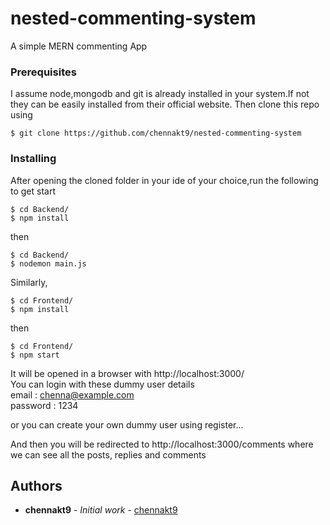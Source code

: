# nested-commenting-system
A simple MERN commenting App


### Prerequisites

I assume node,mongodb and git is already installed in your system.If not they can be easily installed from their official website.
Then clone this repo using 

```
$ git clone https://github.com/chennakt9/nested-commenting-system
```

### Installing

After opening the cloned folder in your ide of your choice,run the following to get start

```
$ cd Backend/
$ npm install

```
then 
```
$ cd Backend/
$ nodemon main.js

```

Similarly,

```
$ cd Frontend/
$ npm install

```
then 
```
$ cd Frontend/
$ npm start

```
It will be opened in a browser with http://localhost:3000/ <br />
You can login with these dummy user details <br />
email : chenna@example.com <br />
password : 1234 <br />

or you can create your own dummy user using register...

And then you will be redirected to http://localhost:3000/comments where we can see all the posts, replies and comments 

## Authors

* **chennakt9** - *Initial work* - [chennakt9](https://github.com/chennakt9)

